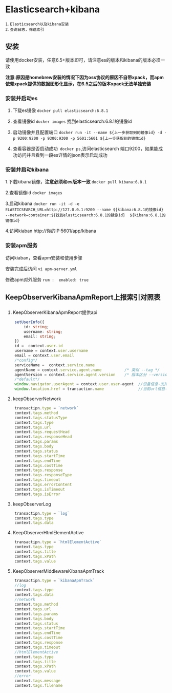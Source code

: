 # Elasticsearch+kibana
    1.Elasticsearch以及kibana安装
    2.查询日志，筛选索引

## 安装

请使用docker安装，任意6.5+版本即可，请注意es的版本和kibana的版本必须一致

**注意:原因是homebrew安装的情况下因为oss协议的原因不自带xpack，而apm依赖xpack提供的数据图形化显示，在6.5之后的版本xpack无法单独安装**


### 安装并启动es

1. 下载es镜像
 `docker pull elasticsearch:6.8.1`

2. 查看镜像id
`docker images` 找到elasticsearch:6.8.1的镜像id

3. 启动镜像并且配置端口
`docker run -it --name ${上一步获取到的镜像id} -d -p 9200:9200 -p 9300:9300 -p 5601:5601 ${上一步获取到的镜像id}`

4. 查看容器是否启动成功`
docker ps`,访问elasticsearch 端口9200，如果能成功访问并且看到一段es详情的json表示启动成功


### 安装并启动kibana

1.下载kibana镜像，**注意必须和es版本一致** `docker pull kibana:6.8.1`

2.查看镜像id
`docker images`

3.启动kibana
`docker run -it -d -e ELASTICSEARCH_URL=http://127.0.0.1:9200 --name ${kibana:6.8.1的镜像id} --network=container:${找到elasticsearch:6.8.1的镜像id}  ${kibana:6.8.1的镜像id}`

4.访问kiaban
http://你的IP:5601/app/kibana

### 安装apm服务

访问kiaban，查看apm安装和使用步骤

安装完成后访问
`vi apm-server.yml`

修改apm对外服务
`
rum : 
    enabled: true
`


## KeepObserverKibanaApmReport上报索引对照表

###


1. KeepObserverKibanaApmReport提供api

```typescript
    setUserInfo({
        id: string;       
        username: string;
        email: string;
    })
    id =  context.user.id
    username = context.user.username
    email = context.user.email
    /*config*/
    serviceName =  context.service.name             
    agentName = context.service.agent.name          /* 类似 --tag */
    agentVersion = context.service.agent.version    /* 版本区分 --version */
    /*default*/
    window.navigator.userAgent = context.user.user-agent  //设备信息-支持模糊查询
    window.location.href = transaction.name               //当前url信息-支持模糊查询
```

2. keepObserverNetwork
```typescript
    transactipn.type = `network`
    context.tags.method
    context.tags.statusType
    context.tags.type   			            
    context.tags.url    			           
    context.tags.requestHead     	               
    context.tags.responseHead                     
    context.tags.params  			               
    context.tags.body      		            
    context.tags.status      	               
    context.tags.startTime     	                
    context.tags.endTime       	           
    context.tags.costTime      	            
    context.tags.response			                
    context.tags.responseType   	            
    context.tags.timeout                      
    context.tags.errorContent                     
    context.tags.isTimeout                 
    context.tags.isError
```

3.  keepObserverLog
```typescript
    transactipn.type = `log`
    context.tags.type
    context.tags.data
```

4.  KeepObserverHtmlElementActive
```typescript
    transactipn.type = `htmlElementActive`
    context.tags.type
    context.tags.title
    context.tags.xPath
    context.tags.value
```

5.  KeepObserverMiddlewareKibanaApmTrack
```typescript
    transactipn.type = `kibanaApmTrack`
    //log
    context.tags.type
    context.tags.data
    //network
    context.tags.method
    context.tags.url
    context.tags.params
    context.tags.body
    context.tags.status
    context.tags.startTime
    context.tags.endTime
    context.tags.costTime
    context.tags.response
    context.tags.timeout
    //htmlElementActive
    context.tags.type
    context.tags.title
    context.tags.xPath
    context.tags.value
    //error
    context.tags.message   
    context.tags.filename
```